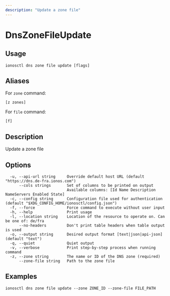 ```yaml
---
description: "Update a zone file"
---
```


# DnsZoneFileUpdate

## Usage

```text
ionosctl dns zone file update [flags]
```

## Aliases

For `zone` command:

```text
[z zones]
```

For `file` command:

```text
[f]
```

## Description

Update a zone file

## Options

```text
  -u, --api-url string     Override default host URL (default "https://dns.de-fra.ionos.com")
      --cols strings       Set of columns to be printed on output 
                           Available columns: [Id Name Description NameServers Enabled State]
  -c, --config string      Configuration file used for authentication (default "$XDG_CONFIG_HOME/ionosctl/config.json")
  -f, --force              Force command to execute without user input
  -h, --help               Print usage
  -l, --location string    Location of the resource to operate on. Can be one of: de/fra
      --no-headers         Don't print table headers when table output is used
  -o, --output string      Desired output format [text|json|api-json] (default "text")
  -q, --quiet              Quiet output
  -v, --verbose            Print step-by-step process when running command
  -z, --zone string        The name or ID of the DNS zone (required)
      --zone-file string   Path to the zone file
```

## Examples

```text
ionosctl dns zone file update --zone ZONE_ID --zone-file FILE_PATH
```

